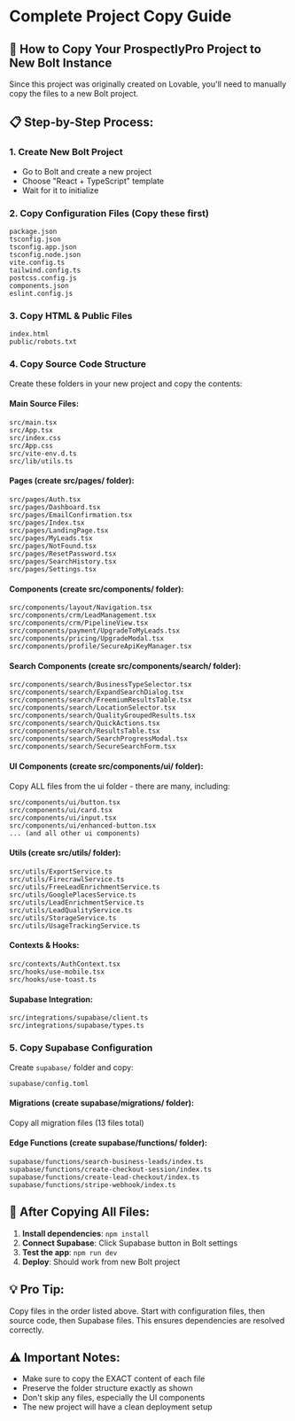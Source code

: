 # Complete Project Copy Guide

## 🚀 How to Copy Your ProspectlyPro Project to New Bolt Instance

Since this project was originally created on Lovable, you'll need to manually copy the files to a new Bolt project.

## 📋 Step-by-Step Process:

### 1. Create New Bolt Project
- Go to Bolt and create a new project
- Choose "React + TypeScript" template
- Wait for it to initialize

### 2. Copy Configuration Files (Copy these first)
```
package.json
tsconfig.json
tsconfig.app.json
tsconfig.node.json
vite.config.ts
tailwind.config.ts
postcss.config.js
components.json
eslint.config.js
```

### 3. Copy HTML & Public Files
```
index.html
public/robots.txt
```

### 4. Copy Source Code Structure
Create these folders in your new project and copy the contents:

#### Main Source Files:
```
src/main.tsx
src/App.tsx
src/index.css
src/App.css
src/vite-env.d.ts
src/lib/utils.ts
```

#### Pages (create src/pages/ folder):
```
src/pages/Auth.tsx
src/pages/Dashboard.tsx
src/pages/EmailConfirmation.tsx
src/pages/Index.tsx
src/pages/LandingPage.tsx
src/pages/MyLeads.tsx
src/pages/NotFound.tsx
src/pages/ResetPassword.tsx
src/pages/SearchHistory.tsx
src/pages/Settings.tsx
```

#### Components (create src/components/ folder):
```
src/components/layout/Navigation.tsx
src/components/crm/LeadManagement.tsx
src/components/crm/PipelineView.tsx
src/components/payment/UpgradeToMyLeads.tsx
src/components/pricing/UpgradeModal.tsx
src/components/profile/SecureApiKeyManager.tsx
```

#### Search Components (create src/components/search/ folder):
```
src/components/search/BusinessTypeSelector.tsx
src/components/search/ExpandSearchDialog.tsx
src/components/search/FreemiumResultsTable.tsx
src/components/search/LocationSelector.tsx
src/components/search/QualityGroupedResults.tsx
src/components/search/QuickActions.tsx
src/components/search/ResultsTable.tsx
src/components/search/SearchProgressModal.tsx
src/components/search/SecureSearchForm.tsx
```

#### UI Components (create src/components/ui/ folder):
Copy ALL files from the ui folder - there are many, including:
```
src/components/ui/button.tsx
src/components/ui/card.tsx
src/components/ui/input.tsx
src/components/ui/enhanced-button.tsx
... (and all other ui components)
```

#### Utils (create src/utils/ folder):
```
src/utils/ExportService.ts
src/utils/FirecrawlService.ts
src/utils/FreeLeadEnrichmentService.ts
src/utils/GooglePlacesService.ts
src/utils/LeadEnrichmentService.ts
src/utils/LeadQualityService.ts
src/utils/StorageService.ts
src/utils/UsageTrackingService.ts
```

#### Contexts & Hooks:
```
src/contexts/AuthContext.tsx
src/hooks/use-mobile.tsx
src/hooks/use-toast.ts
```

#### Supabase Integration:
```
src/integrations/supabase/client.ts
src/integrations/supabase/types.ts
```

### 5. Copy Supabase Configuration
Create `supabase/` folder and copy:
```
supabase/config.toml
```

#### Migrations (create supabase/migrations/ folder):
Copy all migration files (13 files total)

#### Edge Functions (create supabase/functions/ folder):
```
supabase/functions/search-business-leads/index.ts
supabase/functions/create-checkout-session/index.ts
supabase/functions/create-lead-checkout/index.ts
supabase/functions/stripe-webhook/index.ts
```

## 🔧 After Copying All Files:

1. **Install dependencies**: `npm install`
2. **Connect Supabase**: Click Supabase button in Bolt settings
3. **Test the app**: `npm run dev`
4. **Deploy**: Should work from new Bolt project

## 💡 Pro Tip:
Copy files in the order listed above. Start with configuration files, then source code, then Supabase files. This ensures dependencies are resolved correctly.

## ⚠️ Important Notes:
- Make sure to copy the EXACT content of each file
- Preserve the folder structure exactly as shown
- Don't skip any files, especially the UI components
- The new project will have a clean deployment setup